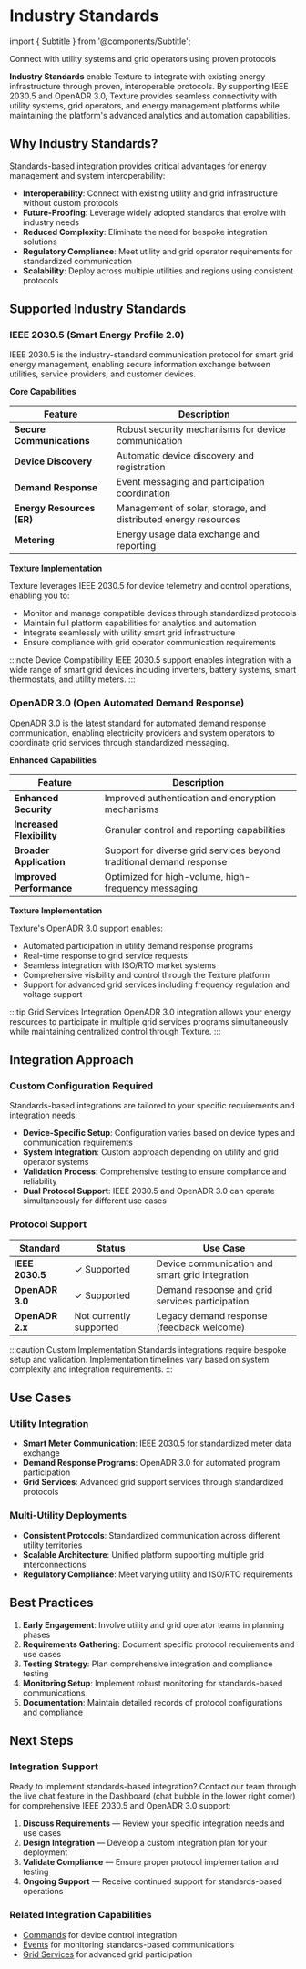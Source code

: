 # Industry Standards

import { Subtitle } from '@components/Subtitle';

<Subtitle>Connect with utility systems and grid operators using proven protocols</Subtitle>

**Industry Standards** enable Texture to integrate with existing energy infrastructure through proven, interoperable protocols. By supporting IEEE 2030.5 and OpenADR 3.0, Texture provides seamless connectivity with utility systems, grid operators, and energy management platforms while maintaining the platform's advanced analytics and automation capabilities.

## Why Industry Standards?

Standards-based integration provides critical advantages for energy management and system interoperability:

- **Interoperability**: Connect with existing utility and grid infrastructure without custom protocols
- **Future-Proofing**: Leverage widely adopted standards that evolve with industry needs
- **Reduced Complexity**: Eliminate the need for bespoke integration solutions
- **Regulatory Compliance**: Meet utility and grid operator requirements for standardized communication
- **Scalability**: Deploy across multiple utilities and regions using consistent protocols

## Supported Industry Standards

### IEEE 2030.5 (Smart Energy Profile 2.0)

IEEE 2030.5 is the industry-standard communication protocol for smart grid energy management, enabling secure information exchange between utilities, service providers, and customer devices.

**Core Capabilities**

| Feature | Description |
|---------|-------------|
| **Secure Communications** | Robust security mechanisms for device communication |
| **Device Discovery** | Automatic device discovery and registration |
| **Demand Response** | Event messaging and participation coordination |
| **Energy Resources (ER)** | Management of solar, storage, and distributed energy resources |
| **Metering** | Energy usage data exchange and reporting |

**Texture Implementation**

Texture leverages IEEE 2030.5 for device telemetry and control operations, enabling you to:

- Monitor and manage compatible devices through standardized protocols
- Maintain full platform capabilities for analytics and automation
- Integrate seamlessly with utility smart grid infrastructure
- Ensure compliance with grid operator communication requirements

:::note Device Compatibility
IEEE 2030.5 support enables integration with a wide range of smart grid devices including inverters, battery systems, smart thermostats, and utility meters.
:::

### OpenADR 3.0 (Open Automated Demand Response)

OpenADR 3.0 is the latest standard for automated demand response communication, enabling electricity providers and system operators to coordinate grid services through standardized messaging.

**Enhanced Capabilities**

| Feature | Description |
|---------|-------------|
| **Enhanced Security** | Improved authentication and encryption mechanisms |
| **Increased Flexibility** | Granular control and reporting capabilities |
| **Broader Application** | Support for diverse grid services beyond traditional demand response |
| **Improved Performance** | Optimized for high-volume, high-frequency messaging |

**Texture Implementation**

Texture's OpenADR 3.0 support enables:

- Automated participation in utility demand response programs
- Real-time response to grid service requests
- Seamless integration with ISO/RTO market systems
- Comprehensive visibility and control through the Texture platform
- Support for advanced grid services including frequency regulation and voltage support

:::tip Grid Services Integration
OpenADR 3.0 integration allows your energy resources to participate in multiple grid services programs simultaneously while maintaining centralized control through Texture.
:::

## Integration Approach

### Custom Configuration Required

Standards-based integrations are tailored to your specific requirements and integration needs:

- **Device-Specific Setup**: Configuration varies based on device types and communication requirements
- **System Integration**: Custom approach depending on utility and grid operator systems
- **Validation Process**: Comprehensive testing to ensure compliance and reliability
- **Dual Protocol Support**: IEEE 2030.5 and OpenADR 3.0 can operate simultaneously for different use cases

### Protocol Support

| Standard | Status | Use Case |
|----------|--------|----------|
| **IEEE 2030.5** | ✓ Supported | Device communication and smart grid integration |
| **OpenADR 3.0** | ✓ Supported | Demand response and grid services participation |
| **OpenADR 2.x** | Not currently supported | Legacy demand response (feedback welcome) |

:::caution Custom Implementation
Standards integrations require bespoke setup and validation. Implementation timelines vary based on system complexity and integration requirements.
:::

## Use Cases

### Utility Integration

- **Smart Meter Communication**: IEEE 2030.5 for standardized meter data exchange
- **Demand Response Programs**: OpenADR 3.0 for automated program participation
- **Grid Services**: Advanced grid support services through standardized protocols

### Multi-Utility Deployments

- **Consistent Protocols**: Standardized communication across different utility territories
- **Scalable Architecture**: Unified platform supporting multiple grid interconnections
- **Regulatory Compliance**: Meet varying utility and ISO/RTO requirements

## Best Practices

1. **Early Engagement**: Involve utility and grid operator teams in planning phases
2. **Requirements Gathering**: Document specific protocol requirements and use cases
3. **Testing Strategy**: Plan comprehensive integration and compliance testing
4. **Monitoring Setup**: Implement robust monitoring for standards-based communications
5. **Documentation**: Maintain detailed records of protocol configurations and compliance

## Next Steps

### Integration Support

Ready to implement standards-based integration? Contact our team through the live chat feature in the Dashboard (chat bubble in the lower right corner) for comprehensive IEEE 2030.5 and OpenADR 3.0 support:

1. **Discuss Requirements** — Review your specific integration needs and use cases
2. **Design Integration** — Develop a custom integration plan for your deployment  
3. **Validate Compliance** — Ensure proper protocol implementation and testing
4. **Ongoing Support** — Receive continued support for standards-based operations

### Related Integration Capabilities

- [Commands](/platform-concepts/commands) for device control integration
- [Events](/platform-concepts/events) for monitoring standards-based communications
- [Grid Services](/platform-concepts/commands/grid-services) for advanced grid participation